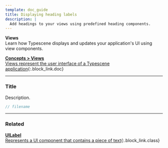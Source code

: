 ```yaml
---
template: doc_guide
title: Displaying heading labels
description: |
  Add headings to your views using predefined heading components.
---
```


<section>

**Views**<br>
Learn how Typescene displays and updates your application's UI using view components.

</section>

[**Concepts &gt; Views**<br>Views represent the user interface of a Typescene application](/docs/concepts/views){:.block_link.doc}

---

<section>

### Title

Description.

</section>

```typescript
// filename
```

---

<footer>

### Related

[**UILabel**<br>Represents a UI component that contains a piece of text](/docs/ref/UILabel){:.block_link.class}

</footer>
